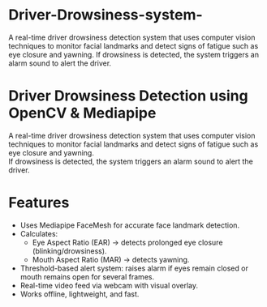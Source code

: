 # Driver-Drowsiness-system-
A real-time driver drowsiness detection system that uses computer vision techniques to monitor facial landmarks and detect signs of fatigue such as eye closure and yawning.   If drowsiness is detected, the system triggers an alarm sound to alert the driver.

# Driver Drowsiness Detection using OpenCV & Mediapipe

A real-time driver drowsiness detection system that uses computer vision techniques to monitor facial landmarks and detect signs of fatigue such as eye closure and yawning.  
If drowsiness is detected, the system triggers an alarm sound to alert the driver.

# Features
- Uses Mediapipe FaceMesh for accurate face landmark detection.
- Calculates:
  - Eye Aspect Ratio (EAR) → detects prolonged eye closure (blinking/drowsiness).
  - Mouth Aspect Ratio (MAR) → detects yawning.
- Threshold-based alert system: raises alarm if eyes remain closed or mouth remains open for several frames.
- Real-time video feed via webcam with visual overlay.
- Works offline, lightweight, and fast.




